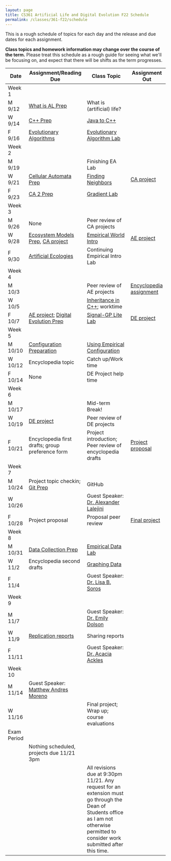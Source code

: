 ```yaml
---
layout: page
title: CS361 Artificial Life and Digital Evolution F22 Schedule
permalink: /classes/361-f22/schedule
---
```


This is a rough schedule of topics for each day and the release and due dates for each assignment.

**Class topics and homework information may change over the course of the term.** Please treat this schedule as a rough guide for seeing what we'll be focusing on, and expect that there will be shifts as the term progresses.

| Date	| Assignment/Reading Due	| Class Topic |	Assignment Out |
| ------- | --------------- | ------------- | -------------- |
| Week 1 | |  | |
| M 9/12 | [What is AL Prep](intro-prep) | What is (artificial) life? |  |
| W 9/14 | [C++ Prep](cpp-prep)|	[Java to C++](cpp_lab) |	|
| F 9/16 |	[Evolutionary Algorithms](evocomp-prep)	| [Evolutionary Algorithm Lab](evo_alg_lab)  |	 |
| Week 2 | |  | |
| M 9/19 |	| Finishing EA Lab | |
| W 9/21 | [Cellular Automata Prep](ca-intro-prep)	| [Finding Neighbors](nf-lab)  | [CA project](hw-ca) |
| F 9/23 | [CA 2 Prep](ca-2-prep)	| [Gradient Lab](gradient-lab)	| |
| Week 3 | |  | |
| M 9/26 | None | Peer review of CA projects|  |
| W 9/28 |	[Ecosystem Models Prep](eco-models-prep), [CA project](hw-ca) | [Empirical World Intro](empirical_intro_lab)	| [AE project](hw-ae) |
| F 9/30 | [Artificial Ecologies](art-eco-prep) | Continuing Empirical Intro Lab	 |  |
| Week 4 | | | |
| M 10/3 |  | Peer review of AE projects | [Encyclopedia assignment](encyclopedia-hw) |
| W 10/5 |	| [Inheritance in C++](inheritance_lab); worktime | |  
| F 10/7 | [AE project](hw-ae); [Digital Evolution Prep](dig-evo-prep) | [Signal-GP Lite Lab](sgplite_lab) | [DE project](hw-de)  |
| Week 5 | |  | |
| M 10/10 | [Configuration Preparation](config_intro)| [Using Empirical Configuration](emp_config_lab) | |  |
| W 10/12 |	Encyclopedia topic | Catch up/Work time | |
| F 10/14 | None  | 	DE Project help time	| |
| Week 6 | |  | |
| M 10/17	| |	Mid-term Break!	| |
| W 10/19 | [DE project](hw-de) | 	Peer review of DE projects  | |
| F 10/21 | Encyclopedia first drafts; group preference form	| Project introduction; Peer review of encyclopedia drafts | [Project proposal](project-overview#proposal) |
| Week 7 | |  | |
| M 10/24 | Project topic checkin; [Git Prep](git-prep) |   GitHub	| |
| W 10/26 | |	Guest Speaker: [Dr. Alexander Lalejini](https://lalejini.com/)	 | |
| F 10/28 | Project proposal |	Proposal peer review	| [Final project](https://anyaevostinar.github.io/classes/361-f22/project-overview)  |
| Week 8 | |  | |
| M 10/31 | [Data Collection Prep](data-prep)  | [Empirical Data Lab](empirical_data_lab)	| |
| W 11/2 | Encyclopedia second drafts | [Graphing Data](r-lab)		 | |	
| F 11/4 | 	| Guest Speaker: [Dr. Lisa B. Soros](https://scholar.google.com/citations?user=iUkpvMUAAAAJ) |	|
| Week 9 | |  | |
| M 11/7 | |	Guest Speaker: [Dr. Emily Dolson](https://cse.msu.edu/~dolsonem/)		| |	
| W 11/9 | [Replication reports](https://anyaevostinar.github.io/classes/361-f22/project-overview#replication-drafts) |	Sharing reports | |
| F 11/11 |  | Guest Speaker: [Dr. Acacia Ackles](https://alackles.github.io/)	|	 |
| Week 10 | | | |
| M 11/14	| Guest Speaker: [Matthew Andres Moreno](https://mmore500.com/about/) |   | |
| W 11/16 |  | Final project; Wrap up; course evaluations	| |
| Exam Period | | | |
| |Nothing scheduled, projects due 11/21 3pm | | |
| | | All revisions due at 9:30pm 11/21. Any request for an extension must go through the Dean of Students office as I am not otherwise permitted to consider work submitted after this time. | |